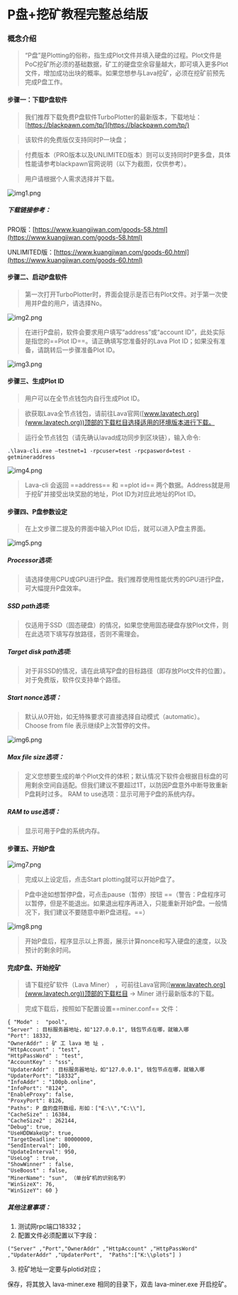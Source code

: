 # P盘+挖矿教程完整总结版

### 概念介绍

>“P盘”是Plotting的俗称，指生成Plot文件并填入硬盘的过程。Plot文件是PoC挖矿所必须的基础数据，矿工的硬盘空余容量越大，即可填入更多Plot文件，增加成功出块的概率。如果您想参与Lava挖矿，必须在挖矿前预先完成P盘工作。

#### 步骤一：下载P盘软件

>我们推荐下载免费P盘软件TurboPlotter的最新版本，下载地址：[https://blackpawn.com/tp/](https://blackpawn.com/tp/)

>该软件的免费版仅支持同时P一块盘；

>付费版本（PRO版本以及UNLIMITED版本）则可以支持同时P更多盘，具体性能请参考blackpawn官网说明（以下为截图，仅供参考）。

>用户请根据个人需求选择并下载。

![img1.png](https://github.com/lavafy/testnet/blob/master/imgs/img1.png)


##### *下载链接参考*：

PRO版：[https://www.kuangjiwan.com/goods-58.html](https://www.kuangjiwan.com/goods-58.html)

UNLIMITED版：[https://www.kuangjiwan.com/goods-60.html](https://www.kuangjiwan.com/goods-60.html)



#### 步骤二、启动P盘软件

>第一次打开TurboPlotter时，界面会提示是否已有Plot文件。对于第一次使用并P盘的用户，请选择No。

![img2.png](https://github.com/lavafy/testnet/blob/master/imgs/img2.png)

>在进行P盘前，软件会要求用户填写“address”或“account ID”，此处实际是指您的==Plot ID==。请正确填写您准备好的Lava Plot ID；如果没有准备，请跳转后一步骤准备Plot ID。

![img3.png](https://github.com/lavafy/testnet/blob/master/imgs/img3.png)



#### 步骤三、生成Plot ID

>用户可以在全节点钱包内自行生成Plot ID。

>欲获取Lava全节点钱包，请前往Lava官网([www.lavatech.org](www.lavatech.org))顶部的下载栏目选择适用的环境版本进行下载。

>运行全节点钱包（请先确认lavad成功同步到区块链），输入命令: 
```
.\lava-cli.exe –testnet=1 -rpcuser=test -rpcpasword=test -getmineraddress
```
![img4.png](https://github.com/lavafy/testnet/blob/master/imgs/img4.png)

>Lava-cli 会返回 ==address== 和 ==plot id== 两个数据。Address就是用于挖矿并接受出块奖励的地址，Plot ID为对应此地址的Plot ID。


#### 步骤四、P盘参数设定

>在上文步骤二提及的界面中输入Plot ID后，就可以进入P盘主界面。

![img5.png](https://github.com/lavafy/testnet/blob/master/imgs/img5.png)


##### Processor选项:

>请选择使用CPU或GPU进行P盘。我们推荐使用性能优秀的GPU进行P盘，可大幅提升P盘效率。

##### SSD path选项:
>仅适用于SSD（固态硬盘）的情况，如果您使用固态硬盘存放Plot文件，则在此选项下填写存放路径，否则不需理会。

##### Target disk path选项: 
>对于非SSD的情况，请在此填写P盘的目标路径（即存放Plot文件的位置）。对于免费版，软件仅支持单个路径。

##### Start nonce选项：
>默认从0开始，如无特殊要求可直接选择自动模式（automatic）。Choose from file 表示继续P上次暂停的文件。

![img6.png](https://github.com/lavafy/testnet/blob/master/imgs/img6.png)

##### Max file size选项：
>定义您想要生成的单个Plot文件的体积；默认情况下软件会根据目标盘的可用剩余空间自适配。但我们建议不要超过1T，以防因P盘意外中断导致重新P盘耗时过多。
RAM to use选项：显示可用于P盘的系统内存。

##### RAM to use选项：
>显示可用于P盘的系统内存。



#### 步骤五、开始P盘

![img7.png](https://github.com/lavafy/testnet/blob/master/imgs/img7.png)


>完成以上设定后，点击Start plotting就可以开始P盘了。

>P盘中途如想暂停P盘，可点击pause（暂停）按钮 ==（警告：P盘程序可以暂停，但是不能退出。如果退出程序再进入，只能重新开始P盘。一般情况下，我们建议不要随意中断P盘进程。==）

![img8.png](https://github.com/lavafy/testnet/blob/master/imgs/img8.png)


>开始P盘后，程序显示以上界面，展示计算nonce和写入硬盘的速度，以及预计的剩余时间。


#### 完成P盘、开始挖矿

>请下载挖矿软件（Lava Miner） ，可前往Lava官网([www.lavatech.org](www.lavatech.org))顶部的下载栏目 -> Miner 进行最新版本的下载。

>完成下载后，按照如下配置设置==miner.conf== 文件：

```
{ "Mode" :  "pool",
"Server" : 目标服务器地址，如"127.0.0.1", 钱包节点在哪，就输入哪
"Port": 18332, 
"OwnerAddr" : 矿 工 lava 地 址 ，
"HttpAccount" : "test",
"HttpPassWord" : "test",
"AccountKey" : "sss",
"UpdaterAddr" : 目标服务器地址，如"127.0.0.1", 钱包节点在哪，就输入哪
"UpdaterPort": “18332”, 
"InfoAddr" : "100pb.online",
"InfoPort": "8124", 
"EnableProxy": false, 
"ProxyPort": 8126, 
"Paths": P 盘的盘符数组，形如：["E:\\","C:\\"], 
"CacheSize" : 16384, 
"CacheSize2" : 262144, 
"Debug": true, 
"UseHDDWakeUp": true, 
"TargetDeadline": 80000000, 
"SendInterval": 100, 
"UpdateInterval": 950, 
"UseLog" : true, 
"ShowWinner" : false, 
"UseBoost" : false, 
"MinerName": "sun", （单台矿机的识别名字） 
"WinSizeX": 76, 
"WinSizeY": 60 }
```

##### 其他注意事项：
1. 测试网rpc端口18332；
2. 配置文件必须配置以下字段：

```
("Server" ,"Port","OwnerAddr" ,"HttpAccount" ,"HttpPassWord" ,"UpdaterAddr" ,"UpdaterPort",  "Paths":["K:\\plots"] )
```
3. 挖矿地址一定要与plotid对应；

保存，将其放入 lava-miner.exe 相同的目录下，双击 lava-miner.exe 开启挖矿。

